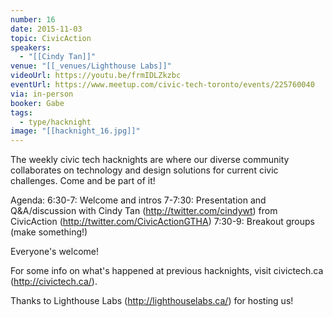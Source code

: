```yaml
---
number: 16
date: 2015-11-03
topic: CivicAction
speakers:
  - "[[Cindy Tan]]"
venue: "[[_venues/Lighthouse Labs]]"
videoUrl: https://youtu.be/frmIDLZkzbc
eventUrl: https://www.meetup.com/civic-tech-toronto/events/225760040
via: in-person
booker: Gabe
tags:
  - type/hacknight
image: "[[hacknight_16.jpg]]"
---
```


The weekly civic tech hacknights are where our diverse community collaborates on technology and design solutions for current civic challenges. Come and be part of it!

Agenda:
6:30-7: Welcome and intros
7-7:30: Presentation and Q&A/discussion with Cindy Tan (http://twitter.com/cindywt) from CivicAction (http://twitter.com/CivicActionGTHA)
7:30-9: Breakout groups (make something!)

Everyone's welcome!

For some info on what's happened at previous hacknights, visit civictech.ca (http://civictech.ca/).

Thanks to Lighthouse Labs (http://lighthouselabs.ca/) for hosting us!